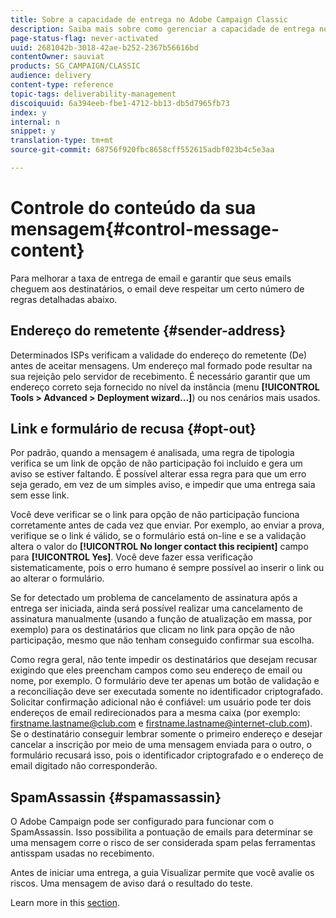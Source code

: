 ```yaml
---
title: Sobre a capacidade de entrega no Adobe Campaign Classic
description: Saiba mais sobre como gerenciar a capacidade de entrega no Adobe Campaign Classic.
page-status-flag: never-activated
uuid: 2681042b-3018-42ae-b252-2367b56616bd
contentOwner: sauviat
products: SG_CAMPAIGN/CLASSIC
audience: delivery
content-type: reference
topic-tags: deliverability-management
discoiquuid: 6a394eeb-fbe1-4712-bb13-db5d7965fb73
index: y
internal: n
snippet: y
translation-type: tm+mt
source-git-commit: 68756f920fbc8658cff552615adbf023b4c5e3aa

---
```



# Controle do conteúdo da sua mensagem{#control-message-content}

Para melhorar a taxa de entrega de email e garantir que seus emails cheguem aos destinatários, o email deve respeitar um certo número de regras detalhadas abaixo.

## Endereço do remetente {#sender-address}

Determinados ISPs verificam a validade do endereço do remetente (De) antes de aceitar mensagens. Um endereço mal formado pode resultar na sua rejeição pelo servidor de recebimento. É necessário garantir que um endereço correto seja fornecido no nível da instância (menu **[!UICONTROL Tools > Advanced > Deployment wizard...]**) ou nos cenários mais usados.

## Link e formulário de recusa {#opt-out}

Por padrão, quando a mensagem é analisada, uma regra de tipologia verifica se um link de opção de não participação foi incluído e gera um aviso se estiver faltando. É possível alterar essa regra para que um erro seja gerado, em vez de um simples aviso, e impedir que uma entrega saia sem esse link.

Você deve verificar se o link para opção de não participação funciona corretamente antes de cada vez que enviar. Por exemplo, ao enviar a prova, verifique se o link é válido, se o formulário está on-line e se a validação altera o valor do **[!UICONTROL No longer contact this recipient]** campo para **[!UICONTROL Yes]**. Você deve fazer essa verificação sistematicamente, pois o erro humano é sempre possível ao inserir o link ou ao alterar o formulário.

Se for detectado um problema de cancelamento de assinatura após a entrega ser iniciada, ainda será possível realizar uma cancelamento de assinatura manualmente (usando a função de atualização em massa, por exemplo) para os destinatários que clicam no link para opção de não participação, mesmo que não tenham conseguido confirmar sua escolha.

Como regra geral, não tente impedir os destinatários que desejam recusar exigindo que eles preencham campos como seu endereço de email ou nome, por exemplo. O formulário deve ter apenas um botão de validação e a reconciliação deve ser executada somente no identificador criptografado. Solicitar confirmação adicional não é confiável: um usuário pode ter dois endereços de email redirecionados para a mesma caixa (por exemplo: firstname.lastname@club.com e firstname.lastname@internet-club.com). Se o destinatário conseguir lembrar somente o primeiro endereço e desejar cancelar a inscrição por meio de uma mensagem enviada para o outro, o formulário recusará isso, pois o identificador criptografado e o endereço de email digitado não corresponderão.

## SpamAssassin {#spamassassin}

O Adobe Campaign pode ser configurado para funcionar com o SpamAssassin. Isso possibilita a pontuação de emails para determinar se uma mensagem corre o risco de ser considerada spam pelas ferramentas antisspam usadas no recebimento.

Antes de iniciar uma entrega, a guia Visualizar permite que você avalie os riscos. Uma mensagem de aviso dará o resultado do teste.

Learn more in this [section](../../delivery/using/spamassassin.md).